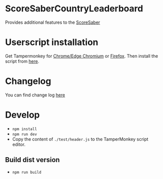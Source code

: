 # ScoreSaberCountryLeaderboard
Provides additional features to the [ScoreSaber](https://scoresaber.com)

# Userscript installation
Get Tampermonkey for [Chrome/Edge Chromium](https://chrome.google.com/webstore/detail/tampermonkey/dhdgffkkebhmkfjojejmpbldmpobfkfo) or [Firefox](https://addons.mozilla.org/firefox/addon/tampermonkey/). Then install the script from [here](https://github.com/motzel/ScoreSaberCountryLeaderboard/raw/master/dist/scoresaber-country-leaderboard.user.js).

# Changelog
You can find change log [here](CHANGELOG.md)

# Develop
- `npm install`
- `npm run dev`
- Copy the content of `./test/header.js` to the TamperMonkey script editor.

## Build dist version
- `npm run build` 
